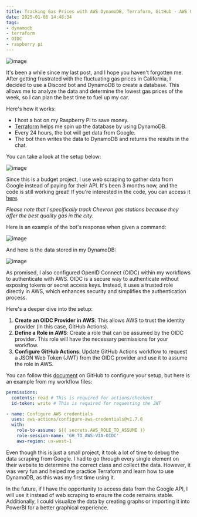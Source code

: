 ```yaml
---
title: Tracking Gas Prices with AWS DynamoDB, Terraform, GitHub - AWS OIDC Configuration, and Discord Bot
date: 2025-01-06 14:48:34
tags: 
- dynamodb
- terraform
- OIDC
- raspberry pi
---
```


![image](https://s3.us-east-1.amazonaws.com/blog.khoah.net/media/gas/cover.webp)

It's been a while since my last post, and I hope you haven't forgotten me. After getting frustrated with the fluctuating gas prices in California, I decided to use a Discord bot and DynamoDB to create a database. This allows me to analyze the data and determine the lowest gas prices of the week, so I can plan the best time to fuel up my car.

Here's how it works:
- I host a bot on my Raspberry Pi to save money.
- [Terraform](https://blog.khoah.net/tags/terraform/) helps me spin up the database by using DynamoDB.
- Every 24 hours, the bot will get data from Google.
- The bot then writes the data to DynamoDB and returns the results in the chat.

You can take a look at the setup below:

![image](https://s3.us-east-1.amazonaws.com/blog.khoah.net/media/gas/gas-chart.jpg)

Since this is a budget project, I use web scraping to gather data from Google instead of paying for their API. It's been 3 months now, and the code is still working great! If you're interested in the code, you can access it [here](https://github.com/ehoang0106/gas-price).

*Please note that I specifically track Chevron gas stations because they offer the best quality gas in the city.*


Here is an example of the bot's response when given a command:

![image](https://s3.us-east-1.amazonaws.com/blog.khoah.net/media/gas/gas1.png)

And here is the data stored in my DynamoDB:

![image](https://s3.us-east-1.amazonaws.com/blog.khoah.net/media/gas/db.jpg)

As promised, I also configured OpenID Connect (OIDC) within my workflows to authenticate with AWS. OIDC is a secure way to authenticate without exposing tokens or secret access keys. Instead, it uses a trusted role directly in AWS, which enhances security and simplifies the authentication process.

Here's a deeper dive into the setup:

1. **Create an OIDC Provider in AWS**: This allows AWS to trust the identity provider (in this case, GitHub Actions).
2. **Define a Role in AWS**: Create a role that can be assumed by the OIDC provider. This role will have the necessary permissions for your workflow.
3. **Configure GitHub Actions**: Update GitHub Actions workflow to request a JSON Web Token (JWT) from the OIDC provider and use it to assume the role in AWS.

You can follow this [document](https://docs.github.com/en/actions/security-for-github-actions/security-hardening-your-deployments/configuring-openid-connect-in-amazon-web-services) on GitHub to configure your setup, but here is an example from my workflow files:

```yaml
permissions:
  contents: read # This is required for actions/checkout
  id-token: write # This is required for requesting the JWT

- name: Configure AWS credentials
  uses: aws-actions/configure-aws-credentials@v1.7.0
  with:
    role-to-assume: ${{ secrets.AWS_ROLE_TO_ASSUME }}
    role-session-name: 'GH_TO_AWS-VIA-OIDC'
    aws-region: us-west-1
```


Even though this is just a small project, it took a lot of time to debug the data scraping from Google. I had to go through every single element on their website to determine the correct class and collect the data. However, it was very fun and helped me practice Terraform and learn how to use DynamoDB, as this was my first time using it.

In the future, if I have the opportunity to access data from the Google API, I will use it instead of web scraping to ensure the code remains stable.
Additionally, I could visualize the data by creating graphs or importing it into PowerBI for a better graphical experience.
